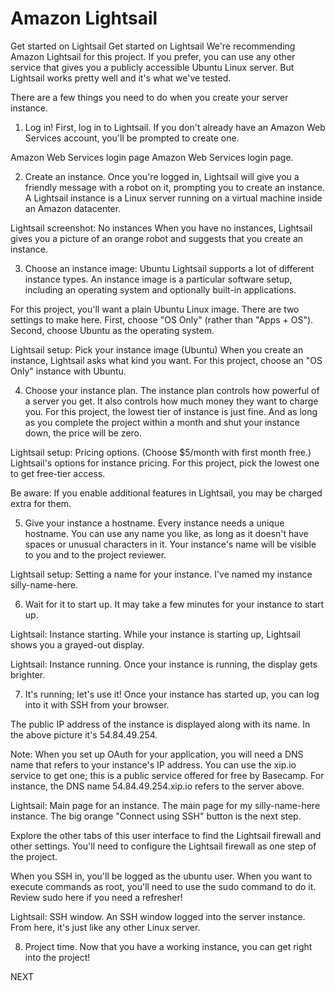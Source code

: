 # Amazon Lightsail

Get started on Lightsail
Get started on Lightsail
We're recommending Amazon Lightsail for this project. If you prefer, you can use any other service that gives you a publicly accessible Ubuntu Linux server. But Lightsail works pretty well and it's what we've tested.

There are a few things you need to do when you create your server instance.

1. Log in!
First, log in to Lightsail. If you don't already have an Amazon Web Services account, you'll be prompted to create one.

Amazon Web Services login page
Amazon Web Services login page.

2. Create an instance.
Once you're logged in, Lightsail will give you a friendly message with a robot on it, prompting you to create an instance. A Lightsail instance is a Linux server running on a virtual machine inside an Amazon datacenter.

Lightsail screenshot: No instances
When you have no instances, Lightsail gives you a picture of an orange robot and suggests that you create an instance.

3. Choose an instance image: Ubuntu
Lightsail supports a lot of different instance types. An instance image is a particular software setup, including an operating system and optionally built-in applications.

For this project, you'll want a plain Ubuntu Linux image. There are two settings to make here. First, choose "OS Only" (rather than "Apps + OS"). Second, choose Ubuntu as the operating system.

Lightsail setup: Pick your instance image (Ubuntu)
When you create an instance, Lightsail asks what kind you want.
For this project, choose an "OS Only" instance with Ubuntu.

4. Choose your instance plan.
The instance plan controls how powerful of a server you get. It also controls how much money they want to charge you. For this project, the lowest tier of instance is just fine. And as long as you complete the project within a month and shut your instance down, the price will be zero.

Lightsail setup: Pricing options. (Choose $5/month with first month free.)
Lightsail's options for instance pricing.
For this project, pick the lowest one to get free-tier access.

Be aware: If you enable additional features in Lightsail, you may be charged extra for them.

5. Give your instance a hostname.
Every instance needs a unique hostname. You can use any name you like, as long as it doesn't have spaces or unusual characters in it. Your instance's name will be visible to you and to the project reviewer.

Lightsail setup: Setting a name for your instance.
I've named my instance silly-name-here.

6. Wait for it to start up.
It may take a few minutes for your instance to start up.

Lightsail: Instance starting.
While your instance is starting up, Lightsail shows you a grayed-out display.

Lightsail: Instance running.
Once your instance is running, the display gets brighter.

7. It's running; let's use it!
Once your instance has started up, you can log into it with SSH from your browser.

The public IP address of the instance is displayed along with its name. In the above picture it's 54.84.49.254.

Note: When you set up OAuth for your application, you will need a DNS name that refers to your instance's IP address. You can use the xip.io service to get one; this is a public service offered for free by Basecamp. For instance, the DNS name 54.84.49.254.xip.io refers to the server above.

Lightsail: Main page for an instance.
The main page for my silly-name-here instance.
The big orange "Connect using SSH" button is the next step.

Explore the other tabs of this user interface to find the Lightsail firewall and other settings. You'll need to configure the Lightsail firewall as one step of the project.

When you SSH in, you'll be logged as the ubuntu user. When you want to execute commands as root, you'll need to use the sudo command to do it. Review sudo here if you need a refresher!

Lightsail: SSH window.
An SSH window logged into the server instance.
From here, it's just like any other Linux server.

8. Project time.
Now that you have a working instance, you can get right into the project!

NEXT